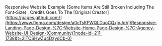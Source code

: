 Responsive Website Example (Some Items Are Still Broken Including The Font-Size) , Credits Goes To The [Original Creator](https://pages.github.com/](https://www.figma.com/design/a0cTsKFWQLDuoCQxjqJdVj/Responsive-Landing-Page-Design-%7C-Website-Home-Page-Design-%7C-Agency-Website-UI-Design-(Community)?node-id=211-1738&t=2lTCSHwZu4DzydCb-0)
